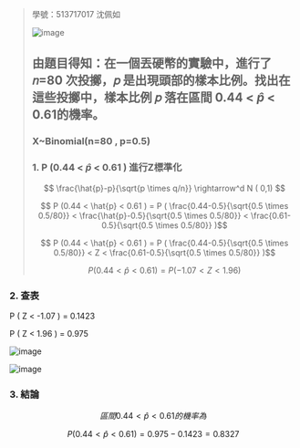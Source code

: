 >學號：513717017 沈佩如
>
>![image](https://github.com/user-attachments/assets/f2e23ad6-fa17-4670-9175-d3d2a25487dd)
>
>## 由題目得知：在一個丟硬幣的實驗中，進行了 𝑛=80 次投擲，𝑝 是出現頭部的樣本比例。找出在這些投擲中，樣本比例 𝑝 落在區間 0.44 < $\hat{p}$ < 0.61的機率。
>
>### X~Binomial(n=80 , p=0.5)
>
>### 1. P (0.44 < $\hat{p}$ < 0.61 ) 進行Z標準化
>
>$$ \frac{\hat{p}-p}{\sqrt{p \times q/n}} \rightarrow^d N ( 0,1) $$
>
>$$  P (0.44 < \hat{p} < 0.61 ) = P ( \frac{0.44-0.5}{\sqrt{0.5 \times 0.5/80}} < \frac{\hat{p}-0.5}{\sqrt{0.5 \times 0.5/80}} < \frac{0.61-0.5}{\sqrt{0.5 \times 0.5/80}} )$$
>
>$$  P (0.44 < \hat{p} < 0.61 ) = P ( \frac{0.44-0.5}{\sqrt{0.5 \times 0.5/80}} < Z < \frac{0.61-0.5}{\sqrt{0.5 \times 0.5/80}} )$$
>
>$$  P (0.44 < \hat{p} < 0.61 ) = P ( -1.07 < Z < 1.96 )$$

### 2. 查表

P ( Z < -1.07 ) = 0.1423

P ( Z < 1.96 ) = 0.975

![image](https://github.com/user-attachments/assets/c30c6a23-7296-451e-babb-0d5f7d3b264b)

![image](https://github.com/user-attachments/assets/8af90157-1236-410b-ab99-2e0f7e5d4d3b)

### 3. 結論

$$ 區間 0.44 < \hat{p} < 0.61 的機率為 $$

$$ P (0.44 < \hat{p} < 0.61 ) = 0.975 - 0.1423 = 0.8327 $$
 
